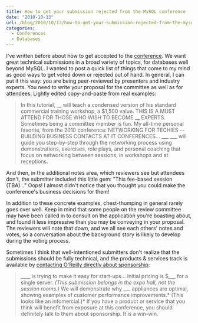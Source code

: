 ```yaml
---
title: How to get your submission rejected from the MySQL conference
date: "2010-10-13"
url: /blog/2010/10/13/how-to-get-your-submission-rejected-from-the-mysql-conference/
categories:
  - Conferences
  - Databases
---
```

I've written before about how to get accepted to the [conference][1]. We want great technical submissions in a broad variety of topics, for databases well beyond MySQL. I wanted to post a quick list of things that come to my mind as good ways to get voted down or rejected out of hand. In general, I can put it this way: you are being peer-reviewed by presenters and industry experts. You need to write your proposal for the committee as well as for attendees. Lightly edited copy-and-paste from real examples:

> In this tutorial, \___\___ will teach a condensed version of his standard commercial training workshop, a $1,500 value.
> THIS IS A MUST ATTEND FOR THOSE WHO WISH TO BECOME \___\___ EXPERTS.
Sometimes being a committee member is fun. My all-time personal favorite, from the 2010 conference: 
> NETWORKING FOR TECHIES -- BUILDING BUSINESS CONTACTS AT IT CONFERENCES&#8230; \___ \___ will guide you step-by-step through the networking process using demonstrations, exercises, role plays, and personal coaching that focus on networking between sessions, in workshops and at receptions.

And then, in the additional notes area, which reviewers see but attendees don't, the submitter included this little gem: "This fee-based session (TBA)&#8230;" Oops! I almost didn't notice that you thought you could make the conference's business decisions for them!

In addition to these concrete examples, chest-thumping in general rarely goes over well. Keep in mind that some people on the review committee may have been called in to consult on the application you're boasting about, and found it less impressive than you may be conveying in your proposal. The reviewers will note that down, and we all see each others' notes and votes, so a conversation about the background story is likely to develop during the voting process.

Sometimes I think that well-intentioned submitters don't realize that the submissions should be fully technical, and the products &#038; services track is available by [contacting O'Reilly directly about sponsorship][2]:

> \____ is trying to make it easy for start-ups&#8230; Initial pricing is $\___ for a single server. *(This submission belongs in the expo hall, not the session rooms.)*
> We will demonstrate why \___ appliances are optimal, showing examples of customer performance improvements.* (This looks like an infomercial.)*
If you have a product or service that you think will benefit from exposure at this conference, you should definitely talk to them about sponsorship. It is a win-win.

 [1]: http://en.oreilly.com/mysql2011/
 [2]: http://en.oreilly.com/mysql2011/public/content/sponsors
